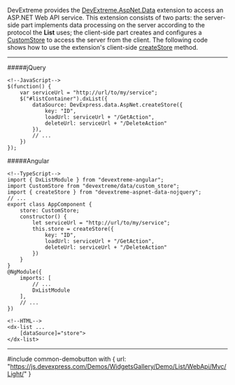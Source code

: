 DevExtreme provides the [DevExtreme.AspNet.Data](https://github.com/DevExpress/DevExtreme.AspNet.Data/blob/master/README.md) extension to access an ASP.NET Web API service. This extension consists of two parts: the server-side part implements data processing on the server according to the protocol the **List** uses; the client-side part creates and configures a [CustomStore](/api-reference/30%20Data%20Layer/CustomStore '/Documentation/ApiReference/Data_Layer/CustomStore/') to access the server from the client. The following code shows how to use the extension's client-side [createStore](https://github.com/DevExpress/DevExtreme.AspNet.Data/blob/master/docs/client-side-with-jquery.md#api-reference) method.

---
#####jQuery

    <!--JavaScript-->
    $(function() {
        var serviceUrl = "http://url/to/my/service";
        $("#listContainer").dxList({
            dataSource: DevExpress.data.AspNet.createStore({
                key: "ID",
                loadUrl: serviceUrl + "/GetAction",
                deleteUrl: serviceUrl + "/DeleteAction"
            }),
            // ...
        })
    });

#####Angular

    <!--TypeScript-->
    import { DxListModule } from "devextreme-angular";
    import CustomStore from "devextreme/data/custom_store";
    import { createStore } from "devextreme-aspnet-data-nojquery";
    // ...
    export class AppComponent {
        store: CustomStore;
        constructor() {
            let serviceUrl = "http://url/to/my/service";
            this.store = createStore({
                key: "ID",
                loadUrl: serviceUrl + "/GetAction",
                deleteUrl: serviceUrl + "/DeleteAction"
            })
        }
    }
    @NgModule({
        imports: [
            // ...
            DxListModule
        ],
        // ...
    })

    <!--HTML-->
    <dx-list ...
        [dataSource]="store">
    </dx-list>

---

#include common-demobutton with { 
    url: "https://js.devexpress.com/Demos/WidgetsGallery/Demo/List/WebApi/Mvc/Light/" 
}